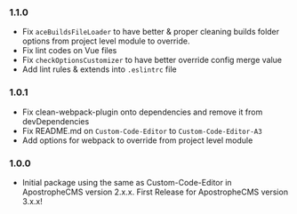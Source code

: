 ### 1.1.0
- Fix `aceBuildsFileLoader` to have better & proper cleaning builds folder options from project level module to override.
- Fix lint codes on Vue files
- Fix `checkOptionsCustomizer` to have better override config merge value
- Add lint rules & extends into `.eslintrc` file

### 1.0.1
- Fix clean-webpack-plugin onto dependencies and remove it from devDependencies
- Fix README.md on `Custom-Code-Editor` to `Custom-Code-Editor-A3`
- Add options for webpack to override from project level module

### 1.0.0
- Initial package using the same as Custom-Code-Editor in ApostropheCMS version 2.x.x. First Release for ApostropheCMS version 3.x.x!